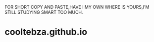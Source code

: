 FOR SHORT COPY AND PASTE,HAVE I MY OWN WHERE IS YOURS,I'M STILL STUDYING SMART TOO MUCH. 
# cooltebza.github.io
